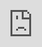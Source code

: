 ```yaml
---
layout: post
date:   2022-04-19
image: "/conflict_urbanism_sp2022/images/csr_thumbnail.png"
title:  "Redefining Homogeneity: Marriage Migration in Rural South Korea"
author: "Yani Gao, Hyuein Song, Myungju Ko"
---
```


Once a country reinforcing its homogeneity, now, for the past 30 years, South Korea's highest mode of migration has been by marriage. Primarily women from southeast Asian countries, namely China, the Philippines, Vietnam, and Cambodia, their unions are encouraged by government-sponsored subsidies. This '**marriage migration**' was driven by the considerable numbers of bachelors in rural towns, resulting from fast economic growth and internal migrations. At the same time, these migrants have created economic and cultural links between Korea and their home countries. A cultural and social phenomenon(Onishi 2008), this movement has vast implications and impacts on the future of this country and on what it means to be identified as "Korean."  

![intro_image](/conflict_urbanism_sp2022/images/People_and_Quote.png)

This project investigates these international and domestic scale movements that reveal a spatial complexity created by marital cultures and local policies and ultimately driven by economic needs. 

#### **Domestic Migration in South Korea: 1970s and Onward**  

<div class="iframe-column"><iframe src="https://hyuein.github.io/domesticmigration/" style="transform-origin: 0px 0px 0px; transform: scale(0.33);position:absolute;top:0;left:0;width:300%;height:300%;" frameborder="0"></iframe></div>  
*Scroll map of internal migration of Korea over the years (1970-2020). Source: kosis.kr*

Since the Korean War, South Korea has been experiencing a tremendous and steady economic rise, now ranked the 10th economy in 2022. Its drastic increase in national GDP from the 80s was coined the "miracle on the Han River." Along with the economic rise, a mass country-wide migration from rural to urban areas has been ongoing. As a result, more than 50 percent of the national population lives in the Seoul metropolitan area, which accounts for only 0.6 percent of the country's land area. 

<div class="iframe-column"><iframe src="https://hyuein.github.io/19702020/" style="transform-origin: 0px 0px 0px; transform: scale(0.33);position:absolute;top:0;left:0;width:300%;height:300%;" frameborder="0"></iframe></div>  
*Swipe map of population overtime (1970 v.s. 2020). Source: kosis.kr*

Along with these recent economic changes and mass migration, South Korean social life remains embedded in Confucian culture, especially in rural areas, where the emphasis is placed on family and kinship. The patrilineal Confucian notion of the family has an immense impact on this domestic migration across Korea. Confucianism underscores that filial piety is a cardinal virtue and that marriage and procreation are the first son's most important social obligations. (Hsu 61) 

A traditional Korean nuclear family, according to Confucianism values, has four formal criteria: 
  1. The corporate family 가 (家).
  2. The family's formal head Hoju 호주 (戶主), the oldest man in the family, holds significant rights and privileges.
  3. The successor to the house headship 호주계승 (戶主繼承), which is the eldest son.
  4. The estate is considered family property 가산 (家産).

This nuclear family is completely patrilineally conducted, where the prominent family is the direct line of descendants 친족 (親族), and other relatives through female links are considered outside family 외갓집 (外家). Therefore, when a daughter marries, she will be immediately called "an outsider," leaving the corporate family. In other words, she joins her husband's family and is responsible for her domestic duties, including serving him and his parents, thereby maintaining traditional family customs and reputations.

![Gyungsangbuk-do data of sex defferences Diagram](/conflict_urbanism_sp2022/images/Cheongsong-2-05.png)

Akin to the traditional family practices, more men remained in rural areas than women, contributing to the decline in birth rate that has been persistent in Korea since the 60s. Consequently, this gender imbalance in rural South Korea caused a sharp drop in population in rural towns. Moreover, as a part of the revitalization program of those rural municipalities, local governments started to provide subsidies for '**marriage migration**,' giving rise to foreign brides starting from the 90s.

#### **International Marriage Migration to South Korea**  

<div class="iframe-column"><iframe width='100%' height='400px' src="https://api.mapbox.com/styles/v1/ccritters7/cl22i6w5e005g14pc8p8y5cv2.html?title=false&access_token=pk.eyJ1IjoiY2NyaXR0ZXJzNyIsImEiOiJja3poYzA1YmEwZmNrMm9xaGZuMGR2YXQ0In0.JqqxVq8Bha1S-wGaKqlJvQ&zoomwheel=false#3.34/22.27/112.41" title="cu_INTERNATIONAL MIGRATION" style="position:absolute;top:0;left:0;width:100%;height:100%;" frameborder="0"></iframe></div>

*Marriage migrants to Korea 2020. Source: kosis.kr*

Starting from the 1990s, 35 rural municipal governments started subsidizing private marriage brokers to introduce bachelor farmers to ethnically Korean women in China and other foreign nationals, paying the brokers 4 to 10 million won (back then around $3,800 to $12,000) per marriage. 

![Percentage of women graph](/conflict_urbanism_sp2022/images/Woman_Marriage_Migrant.png)

These policies were established in an attempt to address the aging population by encouraging these bachelors to find a wife and eventually produce children, raising the population growth. It was not until 30 years in practice, in 2021, that these government subsidies started to be removed. As a result, such marriages increased almost fivefold in South Korea between 2000 and 2005, from 6,945 to 30,719 (Korea National Statistical Office 2011a). Now bolstered at more than 334,000, these marriage migrants (immigrants and naturalized by marriage) account for 16.7 percent of all immigrants. Established as a monoethnic country, Korea, now demographically and politically, is turning towards becoming a multi-ethnical society. 

![Subsides](/conflict_urbanism_sp2022/images/HS_SubsidyandDistrict.jpg)

However, these political movements and economic subsidies supporting **marriage migration** have resulted in an adverse effect. Marriage migrants have reported facing higher levels of domestic and social conflict; while isolated from their home countries and remain disadvantaged in the new environment. Furthermore, they tend to face more economic difficulties since more men from rural lower-income brackets seek help from marriage agencies for foreign brides. A study conducted by Ewha Womans University in 2022 has found that "...immigrant women in husband-decision households were more likely to have depressive mood ... poorer life satisfaction ... and poorer marital satisfaction ... than women in joint-decision households." (PLOS ONE 2022)

Marriage migrants have also been expected to maintain the patriarchal hierarchy by acting as compliant and submissive wives, limiting their career growth and eventual integration into Korean society. Language barriers, cultural differences, and financial dependencies contribute to the characteristic isolation these new immigrants face in the homogenous society they arrived in: '...marriage migrants play multiple roles - as mothers, domestic workers, caretakers, or family helpers." (Piper and Roces 2003)

#### **The Story of Pham, from Vietnam to Cheongsong County**  

![cheongsong case](/conflict_urbanism_sp2022/images/Cheongsong_marriage_migrant_by_sex.png)

Cheongsong County, a county in Gyungsang-buk Province, has an influx of marriage migrants, which make up more than 69 percent (160 of 231) of its foreign residents in the municipality. Among them, the overwhelming proportion is women. Additionally, Cheongsong County, a rural area of the province, was one of the counties that sponsored the most significant subsidies (up to 10,000 dollars per case) for international marriage as a part of rural revitalization policies.  

We are translating the architectural space inhabited by a marriage migrant from Vietnam, Pham, through the images from the documentary "Tales of Multicultural Inlaws." By reconstructing the typical rural house she lives in Cheongsong, we turn this narrative into a more intimate level. Her hierarchy in the household becomes immersive to the viewers- her limited access to the rest of the house and her movement around her living quarters, including the kitchen, living room and kids' room, clearly shows her unequal position and traditional feminine role in the family.

![plan of Archi](/conflict_urbanism_sp2022/images/MJ_plan-01.jpg)

<div class="iframe-column"><iframe width='100%' height='400px' src="https://hubs.mozilla.com/qpxm6b2?embed_token=f8dbd283e746b4b6ae8839ec38a3716b" title="mozilla_house" style="position:absolute;top:0;left:0;width:100%;height:100%;" frameborder="0"></iframe></div>

Yet, more and more individuals have broken this stereotype and surfaced in Korean society. In addition, multicultural support centers in communities help integrate new immigrants. Policies such as the "Female Marriage Migrant Family Social Integration and Support Policy" and the "Foreigners in Korea Fundamental Treatment Law" help ensure a successful entrance into Korean society.

#### **Conclusion**  

The research unfolded the homogeneity of South Korea through the lenses of marriage migrants on various scales, from the global to the intimate. The story visualizes how urbanization in one country expands its impact over the boundaries between countries and permeates one's everyday life. Combined with the Confucian culture, which is deeply rooted in rural areas, urbanization of South Korea has accompanied an unbalanced gender ratio in the rural towns in addition to the common issues entailed by urbanization, such as population decrease and underdevelopment. Female marriage migrants from neighboring countries have been filling up the voids created by urbanization. This phenomenon has caused adverse effects, revealing how South Korea's homogeneity, a distinct characteristic of the county, has changed. 

This research is conducted from the perspective of Korean society, which mainly investigates through the data visualization of population movements. However, if conducted through a political and economy-driven approach, this phenomenon would reveal much more conflict on the scale of international affairs. Therefore, a probable different approach would be to trace back these marriage migrants to their home country by collecting data on their remittance, and investigating how this money drives the supply of potential migrants. Similar cases are happening in developed regions of North America, Western Europe, South Korea, Japan, Taiwan, Australia, and New Zealand, where a further investigation could expand. 

#### **Citations**  

Hye-Kyung Lee, International Marriage and the State in South Korea, Pai Chai University, 2008

Hyunok Lee, Adapting to Marriage Markets: International Marriage Migration from Vietnam to South Korea, University of Toronto Press, 2016

Sending Money Home: Worldwide Remittance Flows to Developing Countries, IFAD Publication, 2006

National Atlas of Korea, Ministry of Land Infrastructure and Transport, 2019

Hye-Kyung Lee, Problems and Reactions to Marriage Migrants and Their Families, Korean Demographics, 2005

Yugyun Kim et al, Don't Ask for Fair Treatment? A Gender Analysis of Ethenic Discrimination, Response to Discrimination, and Self-Rated Health among Marriage Migrants in South Korea, Internatilnal Journal for Equity in Health, 2016

Onishi, Norimitsu. "Korean Men Use Brokers to Find Brides in Vietnam." The New York Times. The New York Times, February 22, 2007. https://www.nytimes.com/2007/02/22/world/asia/22brides.html. 

Francis L. K. Hsu, "Confucianism in Comparative Context," 61.

Lee E, Kim SI, Jung-Choi K, Kong KA (2022) Household decision-making and the mental well-being of marriage-based immigrant women in South Korea. PLOS ONE 17(2): e0263642. https://doi.org/10.1371/journal.pone.0263642

Yamanaka, Keiko, and Nicola Piper. 2003. "An Introductory Overview." Asian and Pacific Migration Journal , vol. 12, nos. 1-2, pp
